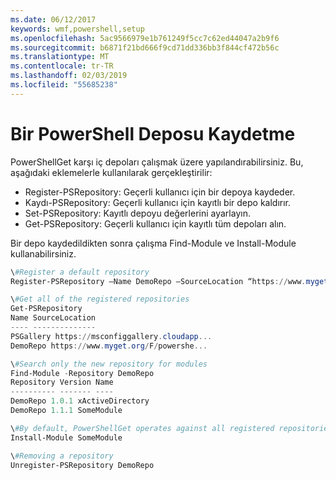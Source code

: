 ```yaml
---
ms.date: 06/12/2017
keywords: wmf,powershell,setup
ms.openlocfilehash: 5ac9566979e1b761249f5cc7c62ed44047a2b9f6
ms.sourcegitcommit: b6871f21bd666f9cd71dd336bb3f844cf472b56c
ms.translationtype: MT
ms.contentlocale: tr-TR
ms.lasthandoff: 02/03/2019
ms.locfileid: "55685238"
---
```

# <a name="register-a-powershell-repository"></a>Bir PowerShell Deposu Kaydetme
PowerShellGet karşı iç depoları çalışmak üzere yapılandırabilirsiniz. Bu, aşağıdaki eklemelerle kullanılarak gerçekleştirilir:
- Register-PSRepository: Geçerli kullanıcı için bir depoya kaydeder.
- Kaydı-PSRepository: Geçerli kullanıcı için kayıtlı bir depo kaldırır.
- Set-PSRepository: Kayıtlı depoyu değerlerini ayarlayın.
- Get-PSRepository: Geçerli kullanıcı için kayıtlı tüm depoları alın.

Bir depo kaydedildikten sonra çalışma Find-Module ve Install-Module kullanabilirsiniz.

```powershell
\#Register a default repository
Register-PSRepository –Name DemoRepo –SourceLocation “https://www.myget.org/F/powershellgetdemo/api/v2” –PublishLocation “<https://www.myget.org/F/powershellgetdemo/api/v2>/package” –InstallationPolicy –Trusted

\#Get all of the registered repositories
Get-PSRepository
Name SourceLocation
---- --------------
PSGallery https://msconfiggallery.cloudapp...
DemoRepo https://www.myget.org/F/powershe...

\#Search only the new repository for modules
Find-Module -Repository DemoRepo
Repository Version Name
---------- ------- ----
DemoRepo 1.0.1 xActiveDirectory
DemoRepo 1.1.1 SomeModule

\#By default, PowerShellGet operates against all registered repositories when none is specified. In this example, the “SomeModule” module is installed from the DemoRepo.
Install-Module SomeModule

\#Removing a repository
Unregister-PSRepository DemoRepo
```
